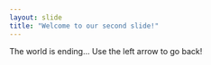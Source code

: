 ```yaml
---
layout: slide
title: "Welcome to our second slide!"
---
```

The world is ending...
Use the left arrow to go back!
